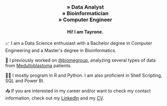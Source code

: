 <h3 align = "center">
  » Data Analyst   <br/> 
  » Bioinformatician  <br/> 
  » Computer Engineer </h3>
  
  
<h4 align = "center"> Hi! I am Tayrone. </h4> 

📈 I am a Data Science enthusiast with a Bachelor degree in Computer Engineering and a Master's degree in Bioinformatics.

🧬 I previously worked on [@biomegroup](https://github.com/biomegroup), 
analyzing several types of data from [Medulloblastoma](https://en.wikipedia.org/wiki/Medulloblastoma) patients. 

👨‍💻 I mostly program in R and Python. I am also proficient in Shell Scripting, SQL and Power BI. <br/> 

📥 If you are interested in my career and/or want to check my contact information, check out my [LinkedIn](https://www.linkedin.com/in/tayronem/) and my [CV](https://github.com/tayrone/cv_sketch/blob/main/Tayrone_Monteiro_CV%20(English:Portugu%C3%AAs).pdf).
